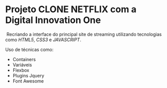# Projeto CLONE NETFLIX com a Digital Innovation One

​	Recriando a interface do principal site de streaming utilizando tecnologias como *HTML5*, *CSS3* e *JAVASCRIPT*.

Uso de técnicas como:

- Containers
- Variáveis
- Flexbox
- Plugins Jquery
- Font Awesome



[^ footnote]: Condutor do Curso: professor Felipe Aguiar



	





